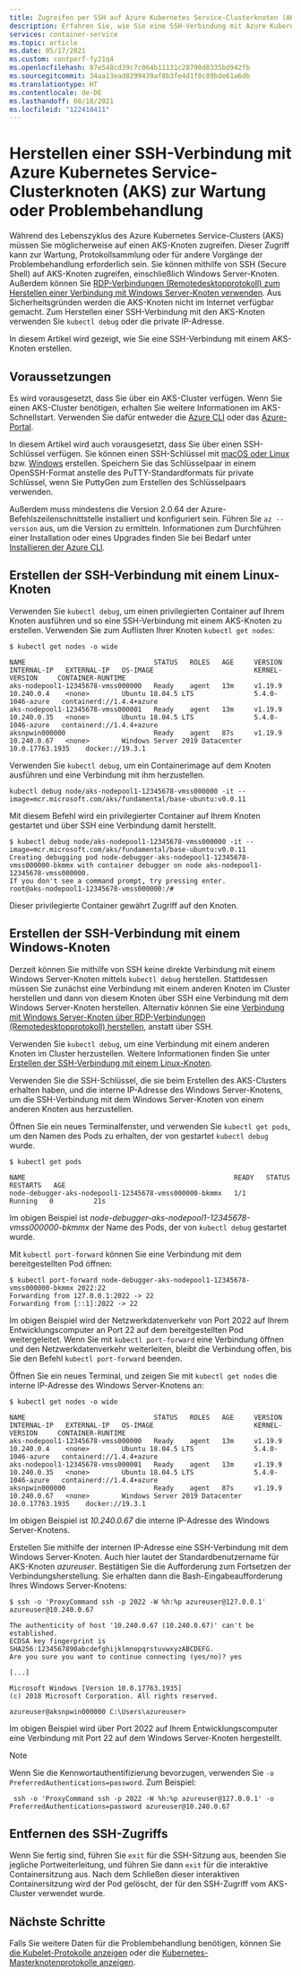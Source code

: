 ```yaml
---
title: Zugreifen per SSH auf Azure Kubernetes Service-Clusterknoten (AKS)
description: Erfahren Sie, wie Sie eine SSH-Verbindung mit Azure Kubernetes Service-Clusterknoten (AKS) zur Problembehandlung und für Wartungsaufgaben erstellen.
services: container-service
ms.topic: article
ms.date: 05/17/2021
ms.custom: contperf-fy21q4
ms.openlocfilehash: 87e548cd39c7c064b11131c28790d8335bd942fb
ms.sourcegitcommit: 34aa13ead8299439af8b3fe4d1f0c89bde61a6db
ms.translationtype: HT
ms.contentlocale: de-DE
ms.lasthandoff: 08/18/2021
ms.locfileid: "122418411"
---
```

# <a name="connect-with-ssh-to-azure-kubernetes-service-aks-cluster-nodes-for-maintenance-or-troubleshooting"></a>Herstellen einer SSH-Verbindung mit Azure Kubernetes Service-Clusterknoten (AKS) zur Wartung oder Problembehandlung

Während des Lebenszyklus des Azure Kubernetes Service-Clusters (AKS) müssen Sie möglicherweise auf einen AKS-Knoten zugreifen. Dieser Zugriff kann zur Wartung, Protokollsammlung oder für andere Vorgänge der Problembehandlung erforderlich sein. Sie können mithilfe von SSH (Secure Shell) auf AKS-Knoten zugreifen, einschließlich Windows Server-Knoten. Außerdem können Sie [RDP-Verbindungen (Remotedesktopprotokoll) zum Herstellen einer Verbindung mit Windows Server-Knoten verwenden][aks-windows-rdp]. Aus Sicherheitsgründen werden die AKS-Knoten nicht im Internet verfügbar gemacht. Zum Herstellen einer SSH-Verbindung mit den AKS-Knoten verwenden Sie `kubectl debug` oder die private IP-Adresse.

In diesem Artikel wird gezeigt, wie Sie eine SSH-Verbindung mit einem AKS-Knoten erstellen.

## <a name="before-you-begin"></a>Voraussetzungen

Es wird vorausgesetzt, dass Sie über ein AKS-Cluster verfügen. Wenn Sie einen AKS-Cluster benötigen, erhalten Sie weitere Informationen im AKS-Schnellstart. Verwenden Sie dafür entweder die [Azure CLI][aks-quickstart-cli] oder das [Azure-Portal][aks-quickstart-portal].

In diesem Artikel wird auch vorausgesetzt, dass Sie über einen SSH-Schlüssel verfügen. Sie können einen SSH-Schlüssel mit [macOS oder Linux][ssh-nix] bzw. [Windows][ssh-windows] erstellen. Speichern Sie das Schlüsselpaar in einem OpenSSH-Format anstelle des PuTTY-Standardformats für private Schlüssel, wenn Sie PuttyGen zum Erstellen des Schlüsselpaars verwenden.

Außerdem muss mindestens die Version 2.0.64 der Azure-Befehlszeilenschnittstelle installiert und konfiguriert sein. Führen Sie `az --version` aus, um die Version zu ermitteln. Informationen zum Durchführen einer Installation oder eines Upgrades finden Sie bei Bedarf unter [Installieren der Azure CLI][install-azure-cli].

## <a name="create-the-ssh-connection-to-a-linux-node"></a>Erstellen der SSH-Verbindung mit einem Linux-Knoten

Verwenden Sie `kubectl debug`, um einen privilegierten Container auf Ihrem Knoten ausführen und so eine SSH-Verbindung mit einem AKS-Knoten zu erstellen. Verwenden Sie zum Auflisten Ihrer Knoten `kubectl get nodes`:

```output
$ kubectl get nodes -o wide

NAME                                STATUS   ROLES   AGE     VERSION   INTERNAL-IP   EXTERNAL-IP   OS-IMAGE                         KERNEL-VERSION     CONTAINER-RUNTIME
aks-nodepool1-12345678-vmss000000   Ready    agent   13m     v1.19.9   10.240.0.4    <none>        Ubuntu 18.04.5 LTS               5.4.0-1046-azure   containerd://1.4.4+azure
aks-nodepool1-12345678-vmss000001   Ready    agent   13m     v1.19.9   10.240.0.35   <none>        Ubuntu 18.04.5 LTS               5.4.0-1046-azure   containerd://1.4.4+azure
aksnpwin000000                      Ready    agent   87s     v1.19.9   10.240.0.67   <none>        Windows Server 2019 Datacenter   10.0.17763.1935    docker://19.3.1
```

Verwenden Sie `kubectl debug`, um ein Containerimage auf dem Knoten ausführen und eine Verbindung mit ihm herzustellen.

```azurecli-interactive
kubectl debug node/aks-nodepool1-12345678-vmss000000 -it --image=mcr.microsoft.com/aks/fundamental/base-ubuntu:v0.0.11
```

Mit diesem Befehl wird ein privilegierter Container auf Ihrem Knoten gestartet und über SSH eine Verbindung damit herstellt.

```output
$ kubectl debug node/aks-nodepool1-12345678-vmss000000 -it --image=mcr.microsoft.com/aks/fundamental/base-ubuntu:v0.0.11
Creating debugging pod node-debugger-aks-nodepool1-12345678-vmss000000-bkmmx with container debugger on node aks-nodepool1-12345678-vmss000000.
If you don't see a command prompt, try pressing enter.
root@aks-nodepool1-12345678-vmss000000:/#
```

Dieser privilegierte Container gewährt Zugriff auf den Knoten.

## <a name="create-the-ssh-connection-to-a-windows-node"></a>Erstellen der SSH-Verbindung mit einem Windows-Knoten

Derzeit können Sie mithilfe von SSH keine direkte Verbindung mit einem Windows Server-Knoten mittels `kubectl debug` herstellen. Stattdessen müssen Sie zunächst eine Verbindung mit einem anderen Knoten im Cluster herstellen und dann von diesem Knoten über SSH eine Verbindung mit dem Windows Server-Knoten herstellen. Alternativ können Sie eine [Verbindung mit Windows Server-Knoten über RDP-Verbindungen (Remotedesktopprotokoll) herstellen][aks-windows-rdp], anstatt über SSH.

Verwenden Sie `kubectl debug`, um eine Verbindung mit einem anderen Knoten im Cluster herzustellen. Weitere Informationen finden Sie unter [Erstellen der SSH-Verbindung mit einem Linux-Knoten][ssh-linux-kubectl-debug].

Verwenden Sie die SSH-Schlüssel, die sie beim Erstellen des AKS-Clusters erhalten haben, und die interne IP-Adresse des Windows Server-Knotens, um die SSH-Verbindung mit dem Windows Server-Knoten von einem anderen Knoten aus herzustellen.

Öffnen Sie ein neues Terminalfenster, und verwenden Sie `kubectl get pods`, um den Namen des Pods zu erhalten, der von gestartet `kubectl debug` wurde.

```output
$ kubectl get pods

NAME                                                    READY   STATUS    RESTARTS   AGE
node-debugger-aks-nodepool1-12345678-vmss000000-bkmmx   1/1     Running   0          21s
```

Im obigen Beispiel ist *node-debugger-aks-nodepool1-12345678-vmss000000-bkmmx* der Name des Pods, der von `kubectl debug` gestartet wurde.

Mit `kubectl port-forward` können Sie eine Verbindung mit dem bereitgestellten Pod öffnen:

```
$ kubectl port-forward node-debugger-aks-nodepool1-12345678-vmss000000-bkmmx 2022:22
Forwarding from 127.0.0.1:2022 -> 22
Forwarding from [::1]:2022 -> 22
```

Im obigen Beispiel wird der Netzwerkdatenverkehr von Port 2022 auf Ihrem Entwicklungscomputer an Port 22 auf dem bereitgestellten Pod weitergeleitet. Wenn Sie mit `kubectl port-forward` eine Verbindung öffnen und den Netzwerkdatenverkehr weiterleiten, bleibt die Verbindung offen, bis Sie den Befehl `kubectl port-forward` beenden.

Öffnen Sie ein neues Terminal, und zeigen Sie mit `kubectl get nodes` die interne IP-Adresse des Windows Server-Knotens an:

```output
$ kubectl get nodes -o wide

NAME                                STATUS   ROLES   AGE     VERSION   INTERNAL-IP   EXTERNAL-IP   OS-IMAGE                         KERNEL-VERSION     CONTAINER-RUNTIME
aks-nodepool1-12345678-vmss000000   Ready    agent   13m     v1.19.9   10.240.0.4    <none>        Ubuntu 18.04.5 LTS               5.4.0-1046-azure   containerd://1.4.4+azure
aks-nodepool1-12345678-vmss000001   Ready    agent   13m     v1.19.9   10.240.0.35   <none>        Ubuntu 18.04.5 LTS               5.4.0-1046-azure   containerd://1.4.4+azure
aksnpwin000000                      Ready    agent   87s     v1.19.9   10.240.0.67   <none>        Windows Server 2019 Datacenter   10.0.17763.1935    docker://19.3.1
```

Im obigen Beispiel ist *10.240.0.67* die interne IP-Adresse des Windows Server-Knotens.

Erstellen Sie mithilfe der internen IP-Adresse eine SSH-Verbindung mit dem Windows Server-Knoten. Auch hier lautet der Standardbenutzername für AKS-Knoten *azureuser*. Bestätigen Sie die Aufforderung zum Fortsetzen der Verbindungsherstellung. Sie erhalten dann die Bash-Eingabeaufforderung Ihres Windows Server-Knotens:

```output
$ ssh -o 'ProxyCommand ssh -p 2022 -W %h:%p azureuser@127.0.0.1' azureuser@10.240.0.67

The authenticity of host '10.240.0.67 (10.240.0.67)' can't be established.
ECDSA key fingerprint is SHA256:1234567890abcdefghijklmnopqrstuvwxyzABCDEFG.
Are you sure you want to continue connecting (yes/no)? yes

[...]

Microsoft Windows [Version 10.0.17763.1935]
(c) 2018 Microsoft Corporation. All rights reserved.

azureuser@aksnpwin000000 C:\Users\azureuser>
```

Im obigen Beispiel wird über Port 2022 auf Ihrem Entwicklungscomputer eine Verbindung mit Port 22 auf dem Windows Server-Knoten hergestellt.

> [!NOTE]
> Wenn Sie die Kennwortauthentifizierung bevorzugen, verwenden Sie `-o PreferredAuthentications=password`. Zum Beispiel:
>
> ```console
>  ssh -o 'ProxyCommand ssh -p 2022 -W %h:%p azureuser@127.0.0.1' -o PreferredAuthentications=password azureuser@10.240.0.67
> ```

## <a name="remove-ssh-access"></a>Entfernen des SSH-Zugriffs

Wenn Sie fertig sind, führen Sie `exit` für die SSH-Sitzung aus, beenden Sie jegliche Portweiterleitung, und führen Sie dann `exit` für die interaktive Containersitzung aus. Nach dem Schließen dieser interaktiven Containersitzung wird der Pod gelöscht, der für den SSH-Zugriff vom AKS-Cluster verwendet wurde.

## <a name="next-steps"></a>Nächste Schritte

Falls Sie weitere Daten für die Problembehandlung benötigen, können Sie [die Kubelet-Protokolle anzeigen][view-kubelet-logs] oder die [Kubernetes-Masterknotenprotokolle anzeigen][view-master-logs].


<!-- INTERNAL LINKS -->
[view-kubelet-logs]: kubelet-logs.md
[view-master-logs]: monitor-aks-reference.md#resource-logs
[aks-quickstart-cli]: kubernetes-walkthrough.md
[aks-quickstart-portal]: kubernetes-walkthrough-portal.md
[install-azure-cli]: /cli/azure/install-azure-cli
[aks-windows-rdp]: rdp.md
[ssh-nix]: ../virtual-machines/linux/mac-create-ssh-keys.md
[ssh-windows]: ../virtual-machines/linux/ssh-from-windows.md
[ssh-linux-kubectl-debug]: #create-the-ssh-connection-to-a-linux-node
